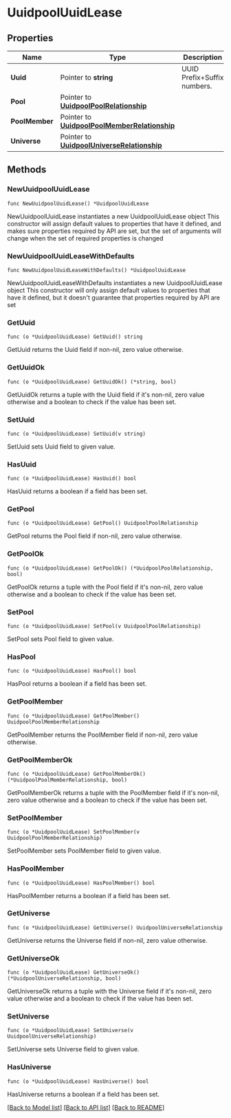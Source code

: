 # UuidpoolUuidLease

## Properties

Name | Type | Description | Notes
------------ | ------------- | ------------- | -------------
**Uuid** | Pointer to **string** | UUID Prefix+Suffix numbers. | [optional] 
**Pool** | Pointer to [**UuidpoolPoolRelationship**](uuidpool.Pool.Relationship.md) |  | [optional] 
**PoolMember** | Pointer to [**UuidpoolPoolMemberRelationship**](uuidpool.PoolMember.Relationship.md) |  | [optional] 
**Universe** | Pointer to [**UuidpoolUniverseRelationship**](uuidpool.Universe.Relationship.md) |  | [optional] 

## Methods

### NewUuidpoolUuidLease

`func NewUuidpoolUuidLease() *UuidpoolUuidLease`

NewUuidpoolUuidLease instantiates a new UuidpoolUuidLease object
This constructor will assign default values to properties that have it defined,
and makes sure properties required by API are set, but the set of arguments
will change when the set of required properties is changed

### NewUuidpoolUuidLeaseWithDefaults

`func NewUuidpoolUuidLeaseWithDefaults() *UuidpoolUuidLease`

NewUuidpoolUuidLeaseWithDefaults instantiates a new UuidpoolUuidLease object
This constructor will only assign default values to properties that have it defined,
but it doesn't guarantee that properties required by API are set

### GetUuid

`func (o *UuidpoolUuidLease) GetUuid() string`

GetUuid returns the Uuid field if non-nil, zero value otherwise.

### GetUuidOk

`func (o *UuidpoolUuidLease) GetUuidOk() (*string, bool)`

GetUuidOk returns a tuple with the Uuid field if it's non-nil, zero value otherwise
and a boolean to check if the value has been set.

### SetUuid

`func (o *UuidpoolUuidLease) SetUuid(v string)`

SetUuid sets Uuid field to given value.

### HasUuid

`func (o *UuidpoolUuidLease) HasUuid() bool`

HasUuid returns a boolean if a field has been set.

### GetPool

`func (o *UuidpoolUuidLease) GetPool() UuidpoolPoolRelationship`

GetPool returns the Pool field if non-nil, zero value otherwise.

### GetPoolOk

`func (o *UuidpoolUuidLease) GetPoolOk() (*UuidpoolPoolRelationship, bool)`

GetPoolOk returns a tuple with the Pool field if it's non-nil, zero value otherwise
and a boolean to check if the value has been set.

### SetPool

`func (o *UuidpoolUuidLease) SetPool(v UuidpoolPoolRelationship)`

SetPool sets Pool field to given value.

### HasPool

`func (o *UuidpoolUuidLease) HasPool() bool`

HasPool returns a boolean if a field has been set.

### GetPoolMember

`func (o *UuidpoolUuidLease) GetPoolMember() UuidpoolPoolMemberRelationship`

GetPoolMember returns the PoolMember field if non-nil, zero value otherwise.

### GetPoolMemberOk

`func (o *UuidpoolUuidLease) GetPoolMemberOk() (*UuidpoolPoolMemberRelationship, bool)`

GetPoolMemberOk returns a tuple with the PoolMember field if it's non-nil, zero value otherwise
and a boolean to check if the value has been set.

### SetPoolMember

`func (o *UuidpoolUuidLease) SetPoolMember(v UuidpoolPoolMemberRelationship)`

SetPoolMember sets PoolMember field to given value.

### HasPoolMember

`func (o *UuidpoolUuidLease) HasPoolMember() bool`

HasPoolMember returns a boolean if a field has been set.

### GetUniverse

`func (o *UuidpoolUuidLease) GetUniverse() UuidpoolUniverseRelationship`

GetUniverse returns the Universe field if non-nil, zero value otherwise.

### GetUniverseOk

`func (o *UuidpoolUuidLease) GetUniverseOk() (*UuidpoolUniverseRelationship, bool)`

GetUniverseOk returns a tuple with the Universe field if it's non-nil, zero value otherwise
and a boolean to check if the value has been set.

### SetUniverse

`func (o *UuidpoolUuidLease) SetUniverse(v UuidpoolUniverseRelationship)`

SetUniverse sets Universe field to given value.

### HasUniverse

`func (o *UuidpoolUuidLease) HasUniverse() bool`

HasUniverse returns a boolean if a field has been set.


[[Back to Model list]](../README.md#documentation-for-models) [[Back to API list]](../README.md#documentation-for-api-endpoints) [[Back to README]](../README.md)


